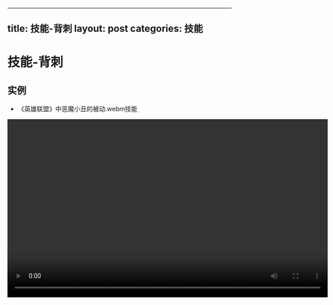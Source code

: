 
---
title: 技能-背刺
layout: post
categories: 技能
---
# 技能-背刺


## 实例

- 《英雄联盟》中恶魔小丑的被动.webm技能

<video width="720" height="400" controls>
    <source src="{{ site.url }}/videos/背刺-恶魔小丑-萨科-被动.webm" type="video/webm">
</video>
